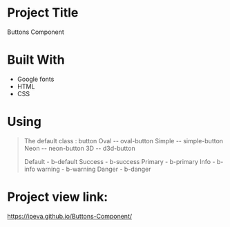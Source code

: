 # Project Title
Buttons Component

# Built With
- Google fonts
- HTML
- CSS

# Using
> The default class : button
> Oval -- oval-button
> Simple -- simple-button
> Neon -- neon-button
> 3D -- d3d-button
>
> Default - b-default
> Success - b-success
> Primary - b-primary
> Info - b-info
> warning - b-warning
> Danger - b-danger

# Project view link:
https://ipeva.github.io/Buttons-Component/
